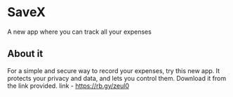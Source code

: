 # SaveX

A new app where you can track all your expenses

## About it
For a simple and secure way to record your expenses, try this new app. It protects your privacy and data, and lets you control them. Download it from the link provided.
link - https://rb.gy/zeul0

